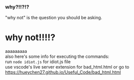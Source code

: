### why?!!?!?
"why not" is the question you should be asking.
# why not!!!!?
aaaaaaaaa  
also here's some info for executing the commands:  
run `node idiot.js` for idiot.js file  
use vscode's live server extension for bad_html.html or go to https://hueychen27.github.io/Useful_Code/bad_html.html
